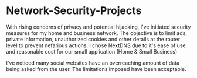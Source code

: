 # Network-Security-Projects

With rising concerns of privacy and potential hijacking, I've initiated security measures for my home and business network.
The objective is to limit ads, private information, unauthorized cookies and other details at the router level to prevent nefarious actions. 
I chose NextDNS due to it's ease of use and reasonable cost for our small application (Home & Small Business)

I've noticed many social websites have an overreaching amount of data being asked from the user. The limitations imposed have been acceptable.
